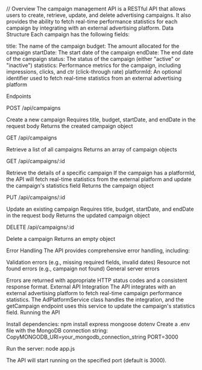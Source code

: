 // Overview
The campaign management API is a RESTful API that allows users to create, retrieve, update, and delete advertising campaigns. It also provides the ability to fetch real-time performance statistics for each campaign by integrating with an external advertising platform.
 Data Structure
 Each campaign has the following fields:

 title: The name of the campaign
 budget: The amount allocated for the campaign
 startDate: The start date of the campaign
 endDate: The end date of the campaign
 status: The status of the campaign (either "active" or "inactive")
 statistics: Performance metrics for the campaign, including impressions, clicks, and ctr (click-through rate)
 platformId: An optional identifier used to fetch real-time statistics from an external advertising platform

 Endpoints

 POST /api/campaigns

 Create a new campaign
 Requires title, budget, startDate, and endDate in the request body
 Returns the created campaign object

 GET /api/campaigns

 Retrieve a list of all campaigns
 Returns an array of campaign objects

 GET /api/campaigns/:id

 Retrieve the details of a specific campaign
 If the campaign has a platformId, the API will fetch real-time statistics from the external platform and update the campaign's statistics field
 Returns the campaign object

 PUT /api/campaigns/:id

 Update an existing campaign
 Requires title, budget, startDate, and endDate in the request body
 Returns the updated campaign object

 DELETE /api/campaigns/:id

 Delete a campaign
 Returns an empty object

 Error Handling
 The API provides comprehensive error handling, including:

 Validation errors (e.g., missing required fields, invalid dates)
 Resource not found errors (e.g., campaign not found)
 General server errors

 Errors are returned with appropriate HTTP status codes and a consistent response format.
 External API Integration
 The API integrates with an external advertising platform to fetch real-time campaign performance statistics. The AdPlatformService class handles the integration, and the getCampaign endpoint uses this service to update the campaign's statistics field.
 Running the API

 Install dependencies: npm install express mongoose dotenv
 Create a .env file with the MongoDB connection string:
 CopyMONGODB_URI=your_mongodb_connection_string
 PORT=3000

 Run the server: node app.js

 The API will start running on the specified port (default is 3000).
